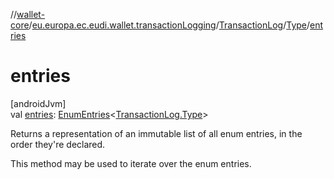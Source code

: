 //[wallet-core](../../../../index.md)/[eu.europa.ec.eudi.wallet.transactionLogging](../../index.md)/[TransactionLog](../index.md)/[Type](index.md)/[entries](entries.md)

# entries

[androidJvm]\
val [entries](entries.md): [EnumEntries](https://kotlinlang.org/api/latest/jvm/stdlib/kotlin-stdlib/kotlin.enums/-enum-entries/index.html)&lt;[TransactionLog.Type](index.md)&gt;

Returns a representation of an immutable list of all enum entries, in the order they're declared.

This method may be used to iterate over the enum entries.
